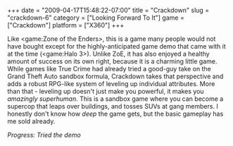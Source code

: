+++
date = "2009-04-17T15:48:22-07:00"
title = "Crackdown"
slug = "crackdown-6"
category = ["Looking Forward To It"]
game = ["Crackdown"]
platform = ["X360"]
+++

Like <game:Zone of the Enders>, this is a game many people would not have bought except for the highly-anticipated game demo that came with it at the time (<game:Halo 3>).  Unlike ZoE, it has also enjoyed a healthy amount of success on its own right, because it is a charming little game.  While games like True Crime had already tried a good-guy take on the Grand Theft Auto sandbox formula, Crackdown takes that perspective and adds a robust RPG-like system of leveling up individual attributes.  More than that - leveling up doesn't just make you powerful, it makes you <i>amazingly superhuman</i>.  This is a sandbox game where you can become a supercop that leaps over buildings, and tosses SUVs at gang members.  I honestly don't know how <i>deep</i> the game gets, but the basic gameplay has me sold already.

<i>Progress: Tried the demo</i>